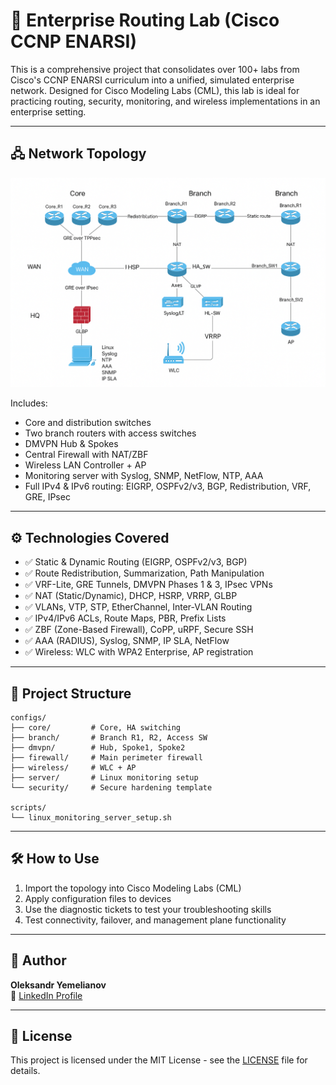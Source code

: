 
# 🏢 Enterprise Routing Lab (Cisco CCNP ENARSI)

This is a comprehensive project that consolidates over 100+ labs from Cisco's CCNP ENARSI curriculum into a unified, simulated enterprise network. Designed for Cisco Modeling Labs (CML), this lab is ideal for practicing routing, security, monitoring, and wireless implementations in an enterprise setting.

---

## 🖧 Network Topology

![Topology](topology/topology.png)

Includes:
- Core and distribution switches
- Two branch routers with access switches
- DMVPN Hub & Spokes
- Central Firewall with NAT/ZBF
- Wireless LAN Controller + AP
- Monitoring server with Syslog, SNMP, NetFlow, NTP, AAA
- Full IPv4 & IPv6 routing: EIGRP, OSPFv2/v3, BGP, Redistribution, VRF, GRE, IPsec

---

## ⚙️ Technologies Covered

- ✅ Static & Dynamic Routing (EIGRP, OSPFv2/v3, BGP)
- ✅ Route Redistribution, Summarization, Path Manipulation
- ✅ VRF-Lite, GRE Tunnels, DMVPN Phases 1 & 3, IPsec VPNs
- ✅ NAT (Static/Dynamic), DHCP, HSRP, VRRP, GLBP
- ✅ VLANs, VTP, STP, EtherChannel, Inter-VLAN Routing
- ✅ IPv4/IPv6 ACLs, Route Maps, PBR, Prefix Lists
- ✅ ZBF (Zone-Based Firewall), CoPP, uRPF, Secure SSH
- ✅ AAA (RADIUS), Syslog, SNMP, IP SLA, NetFlow
- ✅ Wireless: WLC with WPA2 Enterprise, AP registration

---

## 📁 Project Structure

```
configs/
├── core/         # Core, HA switching
├── branch/       # Branch R1, R2, Access SW
├── dmvpn/        # Hub, Spoke1, Spoke2
├── firewall/     # Main perimeter firewall
├── wireless/     # WLC + AP
├── server/       # Linux monitoring setup
└── security/     # Secure hardening template

scripts/
└── linux_monitoring_server_setup.sh
```

---

## 🛠️ How to Use

1. Import the topology into Cisco Modeling Labs (CML)
2. Apply configuration files to devices
3. Use the diagnostic tickets to test your troubleshooting skills
4. Test connectivity, failover, and management plane functionality

---

## 👤 Author

**Oleksandr Yemelianov**  
🔗 [LinkedIn Profile](https://www.linkedin.com/in/yemelianovaleksandr)

---

## 📜 License

This project is licensed under the MIT License - see the [LICENSE](LICENSE) file for details.
